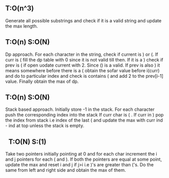T:O(n^3)
---------------------------------------
Generate all possible substrings and check if it is a valid string and update the max length.
​
​
​



T:O(n)  S:O(N)
-----------------------------------------
Dp approach. For each character in the string, check if current is ) or (. If curr is ( fill the dp table with 0 since it is not valid till then. If it is a ) check if prev is ( if open uodate current with 2. Since () is a valid. If prev is also ) it means somewhere before there is a ( obtain the sofar value before i(curr) and do to particular index and check is contains ( and add 2 to the prev[i-1] value. Finally obtain the max of dp.
​
​
​




T:O(n)  S:O(N)
------------------------------------
Stack based approach. Initially store -1 in the stack. For each character push the corresponding index into the stack If curr char is ( . If curr in ) pop the index from stack i.e index of the last ( and update the max with curr ind - ind at top unless the stack is empty.
​




​
​
T:O(N)  S:(1)
----------------------------------------
Take two pointers initially pointing at 0 and for each char increment the i and j pointers for each ( and ). If both the pointers are equal at some point, update the max and reset i and j if j>i i.e )'s are greater than ('s. Do the same from left and right side and obtain the max of them.
​
​
